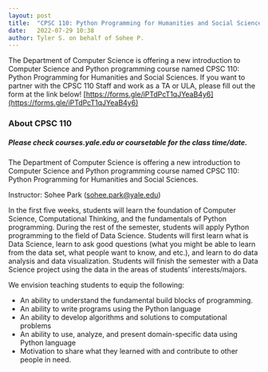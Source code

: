```yaml
---
layout: post
title:  "CPSC 110: Python Programming for Humanities and Social Sciences"
date:   2022-07-29 10:38
author: Tyler S. on behalf of Sohee P.
---
```

The Department of Computer Science is offering a new introduction to Computer Science and Python programming course named CPSC 110: Python Programming for Humanities and Social Sciences. If you want to partner with the CPSC 110 Staff and work as a TA or ULA, please fill out the form at the link below! 
[https://forms.gle/iPTdPcT1qJYeaB4y6](https://forms.gle/iPTdPcT1qJYeaB4y6)

### About CPSC 110
##### Please check courses.yale.edu or coursetable for the class time/date.
The Department of Computer Science is offering a new introduction to Computer Science and Python programming course named CPSC 110: Python Programming for Humanities and Social Sciences.

Instructor: Sohee Park (sohee.park@yale.edu)

In the first five weeks, students will learn the foundation of Computer Science, Computational Thinking, and the fundamentals of Python programming. During the rest of the semester, students will apply Python programming to the field of Data Science. Students will first learn what is Data Science, learn to ask good questions (what you might be able to learn from the data set, what people want to know, and etc.), and learn to do data analysis and data visualization.  Students will finish the semester with a Data Science project using the data in the areas of students’ interests/majors.

We envision teaching students to equip the following: 

- An ability to understand the fundamental build blocks of programming.
- An ability to write programs using the Python language 
- An ability to develop algorithms and solutions to computational problems 
- An ability to use, analyze, and present domain-specific data using Python language
- Motivation to share what they learned with and contribute to other people in need. 
